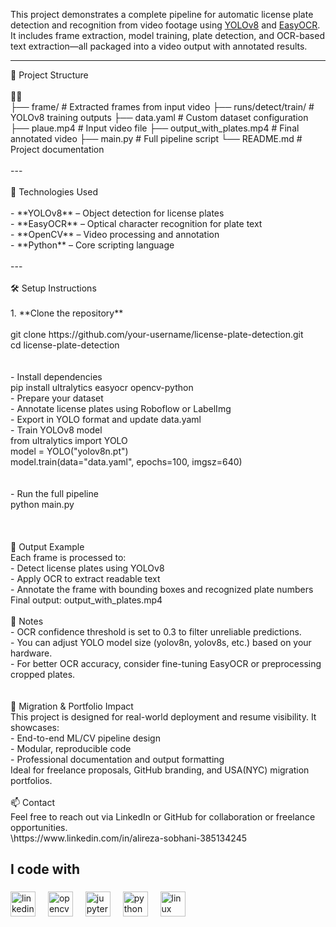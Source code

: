 

This project demonstrates a complete pipeline for automatic license plate detection and recognition from video footage using [YOLOv8](https://github.com/ultralytics/ultralytics) and [EasyOCR](https://github.com/JaidedAI/EasyOCR). It includes frame extraction, model training, plate detection, and OCR-based text extraction—all packaged into a video output with annotated results.

---

<p align="left"> 📁 Project Structure<br><br><br>├── frame/                      # Extracted frames from input video ├── runs/detect/train/         # YOLOv8 training outputs ├── data.yaml                  # Custom dataset configuration ├── plaue.mp4                  # Input video file ├── output_with_plates.mp4     # Final annotated video ├── main.py                    # Full pipeline script └── README.md                  # Project documentation<br><br>---<br><br>🧠 Technologies Used<br><br>- **YOLOv8** – Object detection for license plates<br>- **EasyOCR** – Optical character recognition for plate text<br>- **OpenCV** – Video processing and annotation<br>- **Python** – Core scripting language<br><br>---<br><br>🛠️ Setup Instructions<br><br>1. **Clone the repository**  <br>   <br>   git clone https://github.com/your-username/license-plate-detection.git<br>   cd license-plate-detection<br><br><br>- Install dependencies<br>pip install ultralytics easyocr opencv-python<br>- Prepare your dataset<br>- Annotate license plates using Roboflow or LabelImg<br>- Export in YOLO format and update data.yaml<br>- Train YOLOv8 model<br>from ultralytics import YOLO<br>model = YOLO("yolov8n.pt")<br>model.train(data="data.yaml", epochs=100, imgsz=640)<br><br><br>- Run the full pipeline<br>python main.py<br><br><br><br>🎯 Output Example<br>Each frame is processed to:<br>- Detect license plates using YOLOv8<br>- Apply OCR to extract readable text<br>- Annotate the frame with bounding boxes and recognized plate numbers<br>Final output: output_with_plates.mp4<br><br>📌 Notes<br>- OCR confidence threshold is set to 0.3 to filter unreliable predictions.<br>- You can adjust YOLO model size (yolov8n, yolov8s, etc.) based on your hardware.<br>- For better OCR accuracy, consider fine-tuning EasyOCR or preprocessing cropped plates.<br><br><br>🧳 Migration & Portfolio Impact<br>This project is designed for real-world deployment and resume visibility. It showcases:<br>- End-to-end ML/CV pipeline design<br>- Modular, reproducible code<br>- Professional documentation and output formatting<br>Ideal for freelance proposals, GitHub branding, and USA(NYC) migration portfolios.<br><br>📫 Contact<br>Feel free to reach out via LinkedIn or GitHub for collaboration or freelance opportunities.<br>\https://www.linkedin.com/in/alireza-sobhani-385134245</p>

###

<h2 align="left">I code with</h2>

###

<div align="left">
  <img src="https://cdn.jsdelivr.net/gh/devicons/devicon/icons/linkedin/linkedin-original.svg" height="40" alt="linkedin logo"  />
  <img width="12" />
  <img src="https://cdn.jsdelivr.net/gh/devicons/devicon/icons/opencv/opencv-original.svg" height="40" alt="opencv logo"  />
  <img width="12" />
  <img src="https://cdn.jsdelivr.net/gh/devicons/devicon/icons/jupyter/jupyter-original.svg" height="40" alt="jupyter logo"  />
  <img width="12" />
  <img src="https://cdn.jsdelivr.net/gh/devicons/devicon/icons/python/python-original.svg" height="40" alt="python logo"  />
  <img width="12" />
  <img src="https://cdn.jsdelivr.net/gh/devicons/devicon/icons/linux/linux-original.svg" height="40" alt="linux logo"  />
</div>

###
